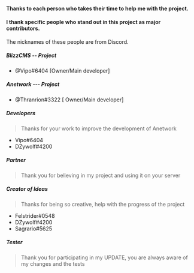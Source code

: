 #### Thanks to each person who takes their time to help me with the project.
#### I thank specific people who stand out in this project as major contributors.


The nicknames of these people are from Discord.


##### BlizzCMS -- Project

* @Vipo#6404 [Owner/Main developer]

##### Anetwork --- Project
* @Thranrion#3322 [ Owner/Main developer]

##### Developers
> Thanks for your work to improve the development of Anetwork

* Vipo#6404
* DZywolf#4200

##### Partner
> Thank you for believing in my project and using it on your server



##### Creator of Ideas
> Thanks for being so creative, help with the progress of the project

* Felstrider#0548
* DZywolf#4200
* Sagrario#5625

##### Tester
> Thank you for participating in my UPDATE, you are always aware of my changes and the tests
